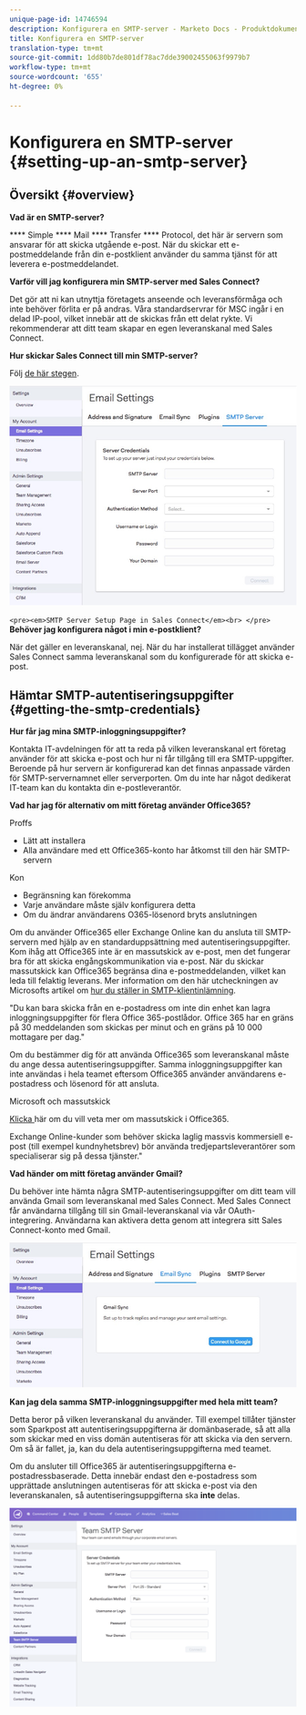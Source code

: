 ```yaml
---
unique-page-id: 14746594
description: Konfigurera en SMTP-server - Marketo Docs - Produktdokumentation
title: Konfigurera en SMTP-server
translation-type: tm+mt
source-git-commit: 1dd80b7de801df78ac7dde39002455063f9979b7
workflow-type: tm+mt
source-wordcount: '655'
ht-degree: 0%

---
```



# Konfigurera en SMTP-server {#setting-up-an-smtp-server}

## Översikt {#overview}

**Vad är en SMTP-server?**

**** Simple  **** Mail  **** Transfer  **** Protocol, det här är servern som ansvarar för att skicka utgående e-post. När du skickar ett e-postmeddelande från din e-postklient använder du samma tjänst för att leverera e-postmeddelandet.

**Varför vill jag konfigurera min SMTP-server med Sales Connect?**

Det gör att ni kan utnyttja företagets anseende och leveransförmåga och inte behöver förlita er på andras. Våra standardservrar för MSC ingår i en delad IP-pool, vilket innebär att de skickas från ett delat rykte. Vi rekommenderar att ditt team skapar en egen leveranskanal med Sales Connect.

**Hur skickar Sales Connect till min SMTP-server?**

Följ [de här stegen](http://docs.marketo.com/x/ZgPh).

![](assets/1.png)

`<pre><em>SMTP Server Setup Page in Sales Connect</em><br> </pre>` **Behöver jag konfigurera något i min e-postklient?**

När det gäller en leveranskanal, nej. När du har installerat tillägget använder Sales Connect samma leveranskanal som du konfigurerade för att skicka e-post.

## Hämtar SMTP-autentiseringsuppgifter {#getting-the-smtp-credentials}

**Hur får jag mina SMTP-inloggningsuppgifter?**

Kontakta IT-avdelningen för att ta reda på vilken leveranskanal ert företag använder för att skicka e-post och hur ni får tillgång till era SMTP-uppgifter. Beroende på hur servern är konfigurerad kan det finnas anpassade värden för SMTP-servernamnet eller serverporten. Om du inte har något dedikerat IT-team kan du kontakta din e-postleverantör.

**Vad har jag för alternativ om mitt företag använder Office365?**

Proffs

* Lätt att installera
* Alla användare med ett Office365-konto har åtkomst till den här SMTP-servern

Kon

* Begränsning kan förekomma
* Varje användare måste själv konfigurera detta
* Om du ändrar användarens O365-lösenord bryts anslutningen

Om du använder Office365 eller Exchange Online kan du ansluta till SMTP-servern med hjälp av en standarduppsättning med autentiseringsuppgifter. Kom ihåg att Office365 inte är en massutskick av e-post, men det fungerar bra för att skicka engångskommunikation via e-post. När du skickar massutskick kan Office365 begränsa dina e-postmeddelanden, vilket kan leda till felaktig leverans. Mer information om den här utcheckningen av Microsofts artikel om [hur du ställer in SMTP-klientinlämning](http://support.office.com/en-us/article/how-to-set-up-a-multifunction-device-or-application-to-send-email-using-office-365-69f58e99-c550-4274-ad18-c805d654b4c4).

&quot;Du kan bara skicka från en e-postadress om inte din enhet kan lagra inloggningsuppgifter för flera Office 365-postlådor. Office 365 har en gräns på 30 meddelanden som skickas per minut och en gräns på 10 000 mottagare per dag.&quot;

Om du bestämmer dig för att använda Office365 som leveranskanal måste du ange dessa autentiseringsuppgifter. Samma inloggningsuppgifter kan inte användas i hela teamet eftersom Office365 använder användarens e-postadress och lösenord för att ansluta.

Microsoft och massutskick

[Klicka ](https://technet.microsoft.com/en-us/library/exchange-online-limits.aspx#RecipientLimits) här om du vill veta mer om massutskick i Office365.

Exchange Online-kunder som behöver skicka laglig massvis kommersiell e-post (till exempel kundnyhetsbrev) bör använda tredjepartsleverantörer som specialiserar sig på dessa tjänster.&quot;

**Vad händer om mitt företag använder Gmail?**

Du behöver inte hämta några SMTP-autentiseringsuppgifter om ditt team vill använda Gmail som leveranskanal med Sales Connect. Med Sales Connect får användarna tillgång till sin Gmail-leveranskanal via vår OAuth-integrering. Användarna kan aktivera detta genom att integrera sitt Sales Connect-konto med Gmail.

![](assets/2.png)

**Kan jag dela samma SMTP-inloggningsuppgifter med hela mitt team?**

Detta beror på vilken leveranskanal du använder. Till exempel tillåter tjänster som Sparkpost att autentiseringsuppgifterna är domänbaserade, så att alla som skickar med en viss domän autentiseras för att skicka via den servern. Om så är fallet, ja, kan du dela autentiseringsuppgifterna med teamet.

Om du ansluter till Office365 är autentiseringsuppgifterna e-postadressbaserade. Detta innebär endast den e-postadress som upprättade anslutningen autentiseras för att skicka e-post via den leveranskanalen, så autentiseringsuppgifterna ska **inte** delas.

![](assets/3.png)
